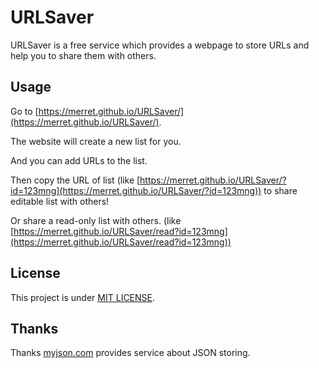 # URLSaver
URLSaver is a free service which provides a webpage to store URLs and help you to share them with others.

## Usage
Go to [https://merret.github.io/URLSaver/](https://merret.github.io/URLSaver/).

The website will create a new list for you.

And you can add URLs to the list.

Then copy the URL of list (like [https://merret.github.io/URLSaver/?id=123mng](https://merret.github.io/URLSaver/?id=123mng)) to share editable list with others!

Or share a read-only list with others. (like [https://merret.github.io/URLSaver/read?id=123mng](https://merret.github.io/URLSaver/read?id=123mng))

## License
This project is under [MIT LICENSE](https://github.com/Merret/URLSaver/raw/master/LICENSE).

## Thanks
Thanks [myjson.com](https://myjson.com/) provides service about JSON storing.
